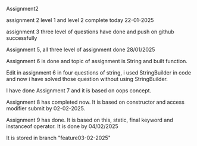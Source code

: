 Assignment2

assignment 2 level 1 and level 2 complete today 22-01-2025

assignment 3 three level of questions have done and push on github successfully

Assignment 5, all three level of assignment done 28/01/2025

Assignment 6 is done and topic of assignment is String and built function.

Edit in assignment 6 in four questions of string, i used StringBuilder in code and now i have solved those question without using StringBuilder.

I have done Assignment 7 and it is based on oops concept.

Assignment 8 has completed now. It is based on constructor and access modifier submit by 02-02-2025.

Assignment 9 has done. It is based on this, static, final keyword and instanceof operator. It is done by 04/02/2025

It is stored in branch "feature03-02-2025"